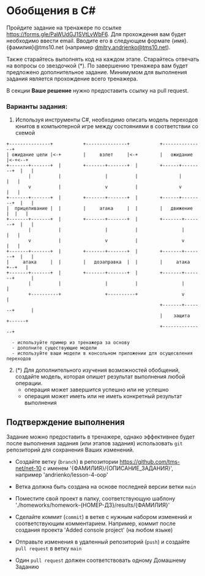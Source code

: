 # Обобщения в C#
Пройдите задание на тренажере по ссылке https://forms.gle/PaWUdGJ1SVtLvWbF6. Для прохождения вам будет необходимо ввести email. Вводите его в следующем формате {имя}.{фамилия}@tms10.net (например dmitry.andrienko@tms10.net).

Также старайтесь выполнять код на каждом этапе. Старайтесь отвечать на вопросы со звездочкой (*). По завершению тренажера вам будет предложено дополнительное задание. Минимумом для выполнения задания является прохождение всего тренажера.

В секции **Ваше решение** нужно предоставить ссылку на pull request.

### Варианты задания:
  1. Используя инструменты C#, необходимо описать модель переходов юнитов в компьютерной игре между состояниями в соответствии со схемой

```
+---------------+           +---------------+           +---------------+
| ожидание цели |<-+        |     взлет     |<-+        |   ожидание    |<-+<--+
+-------+-------+  |        +-------+-------+  |        +------+--------+  |   |
        |          |                |          |               |           |   |
        v          |                v          |               v           |   |
+-------+-------+  |        +-------+-------+  |        +------+--------+  |   |
|  прицеливание |  |        |     атака     |  |        |   движение    |  |   |
+-------+-------+  |        +-------+-------+  |        +-------+-------+  |   |
        |          |                |          |                |          |   |
        v          |                v          |                v          |   |
+-------+-------+  |        +-------+-------+  |        +-------+-------+  |   |
|     атака     |  |        |   дозаправка  |  |        |     атака     +--+   |
+-------+-------+  |        +-------+-------+  |        +-------+-------+      |
        |          |                |          |                |              |
        +----------+                +----------+                v              |
                                                        +-------+-------+      |
                                                        |    защита     +------+
                                                        +---------------+
```
      - используйте пример из тренажера за основу
      - дополните существующие модели
      - используйте ваши модели в консольном приложении для осущесвления переходов

  2. (*) Для дополнительного изучения возможностей обобщений, создайте модель, которая опишет результат выполнения любой операции. 
      - операция может завершится успешно или не успешно
      - операция может иметь или не иметь конкретный результат выполнения

## Подтверждение выполнения
Задание можно предоставить в тренажере, однако эффективнее будет после выполнения задания (или этапов задания) использовать `git` репозиторий для сохранения Ваших изменений.

 - Создайте ветку (`branch`) в репозитории https://github.com/tms-net/net-10 с именем '{ФАМИЛИЯ}/{ОПИСАНИЕ_ЗАДАНИЯ}', например 'andrienko/lesson-4-oop'

 - Ветка должна быть создана на основе последней версии ветки `main`

 - Поместите свой проект в папку, соответствующую шаблону './homeworks/homework-{НОМЕР-ДЗ}/results/{ФАМИЛИЯ}'

 - Сделайте коммит (`commit`) в ветке с нужным набором изменений и соответствующим комментарием. Например, коммит после создания проекта 'Added console project' (на любом языке)

 - Отправьте изменения в удаленный репозиторий (`push`) и создайте `pull request` в ветку `main`

 - Один `pull request` должен соответствовать одному Домашнему Заданию